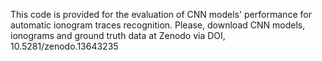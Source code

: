 This code is provided for the evaluation of CNN models' performance for automatic ionogram traces recognition. Please, download CNN models, ionograms and ground truth data at Zenodo via DOI, 10.5281/zenodo.13643235
